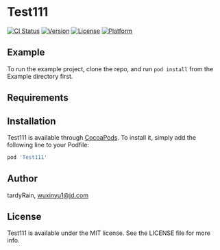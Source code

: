 # Test111

[![CI Status](https://img.shields.io/travis/tardyRain/Test111.svg?style=flat)](https://travis-ci.org/tardyRain/Test111)
[![Version](https://img.shields.io/cocoapods/v/Test111.svg?style=flat)](https://cocoapods.org/pods/Test111)
[![License](https://img.shields.io/cocoapods/l/Test111.svg?style=flat)](https://cocoapods.org/pods/Test111)
[![Platform](https://img.shields.io/cocoapods/p/Test111.svg?style=flat)](https://cocoapods.org/pods/Test111)

## Example

To run the example project, clone the repo, and run `pod install` from the Example directory first.

## Requirements

## Installation

Test111 is available through [CocoaPods](https://cocoapods.org). To install
it, simply add the following line to your Podfile:

```ruby
pod 'Test111'
```

## Author

tardyRain, wuxinyu1@jd.com

## License

Test111 is available under the MIT license. See the LICENSE file for more info.

